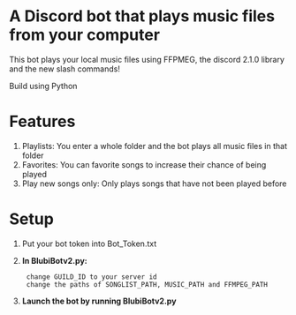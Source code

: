 # A Discord bot that plays music files from your computer

This bot plays your local music files using FFPMEG, the discord 2.1.0 library and the new slash commands!

Build using Python

# Features
1. Playlists: You enter a whole folder and the bot plays all music files in that folder
2. Favorites: You can favorite songs to increase their chance of being played
3. Play new songs only: Only plays songs that have not been played before


# Setup
1. Put your bot token into Bot_Token.txt

2. **In BlubiBotv2.py:**

        change GUILD_ID to your server id
        change the paths of SONGLIST_PATH, MUSIC_PATH and FFMPEG_PATH
      
3. **Launch the bot by running BlubiBotv2.py**
